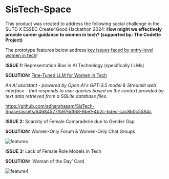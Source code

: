 # SisTech-Space

This product was created to address the following social challenge in the SUTD X ESSEC Create4Good Hackathon 2024: **How might we effectively provide career guidance to women in tech? (supported by: The Codette Project)**

The prototype features below address [key issues faced by entry-level women in tech](https://github.com/adharshasam/SisTech-Space/blob/main/Research_%26_Data_Vizzes.ipynb)!

**ISSUE 1:** Representation Bias in AI Technology (specifically LLMs)

**SOLUTION:** [Fine-Tuned LLM for Women in Tech](https://github.com/adharshasam/SisTech-Space/tree/main/Finetuned%20LLM)

*An AI assistant - powered by Open AI's GPT-3.5 model & Streamlit web interface - that responds to user queries based on the context provided by text data retrieved from a SQLite database files.*

https://github.com/adharshasam/SisTech-Space/assets/64684527/b976df68-9be1-4b2c-bdec-cac8b0c5584c

**ISSUE 2:** Scarcity of Female Camaraderie due to Gender Gap

**SOLUTION:** Women-Only Forum & Women-Only Chat Groups

![features](https://github.com/adharshasam/SisTech-Space/assets/64684527/822609cd-84e8-4b8f-b762-103af9cbcc00)

**ISSUE 3:** Lack of Female Role Models in Tech

**SOLUTION:** ‘Woman of the Day’ Card

![feature4](https://github.com/adharshasam/SisTech-Space/assets/64684527/768fecc9-cdb9-45ed-995d-e107c1a11de7)
